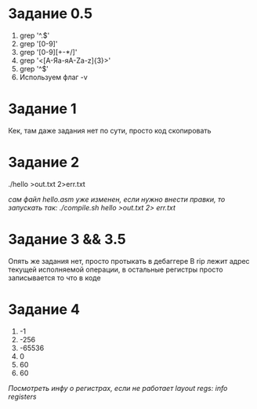 # Задание 0.5

1. grep '^.$'
2. grep '[0-9]'
3. grep '[0-9][\+\-\*\/]'
4. grep '\<[А-Яа-яA-Za-z]\{3\}\>'
5. grep '^$'
6. Используем флаг -v

# Задание 1
Кек, там даже задания нет по сути, просто код скопировать

# Задание 2
./hello >out.txt 2>err.txt 

*сам файл hello.asm уже изменен, если нужно внести правки, то запускать так: ./compile.sh hello >out.txt 2> err.txt*

# Задание 3 && 3.5
Опять же задания нет, просто протыкать в дебаггере
В rip лежит адрес текущей исполняемой операции, в остальные регистры просто записывается то что в коде

# Задание 4
1. -1
2. -256
3. -65536
4. 0
5. 60
6. 60

*Посмотреть инфу о регистрах, если не работает layout regs: info registers*
